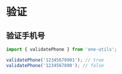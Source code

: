 # 验证

## 验证手机号

```ts
import { validatePhone } from 'one-utils';

validatePhone('12345678901'); // true
validatePhone('1234567890'); // false
```
